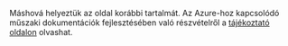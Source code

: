 Máshová helyeztük az oldal korábbi tartalmát. Az Azure-hoz kapcsolódó műszaki dokumentációk fejlesztésében való részvételről a [tájékoztató oldalon](README.md) olvashat.

<!--HONumber=Aug16_HO1-->


